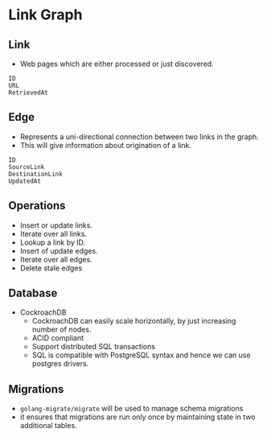 # Link Graph
## Link
- Web pages which are either processed or just discovered.
```
ID 
URL
RetrievedAt
```
## Edge
- Represents a uni-directional connection between two links in the graph.
- This will give information about origination of a link.
```
ID
SourceLink
DestinationLink
UpdatedAt
```
## Operations
- Insert or update links.
- Iterate over all links.
- Lookup a link by ID.
- Insert of update edges.
- Iterate over all edges.
- Delete stale edges

## Database
- CockroachDB
    - CockroachDB can easily scale horizontally, by just increasing number of nodes.
    - ACID compliant
    - Support distributed SQL transactions
    - SQL is compatible with PostgreSQL syntax and hence we can use postgres drivers.

## Migrations
- `golang-migrate/migrate` will be used to manage schema migrations
- it ensures that migrations are run only once by maintaining state in two additional tables.